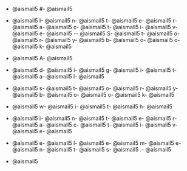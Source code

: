 - @aismail5
#- @aismail5
 - @aismail5
I- @aismail5
n- @aismail5
t- @aismail5
e- @aismail5
r- @aismail5
a- @aismail5
c- @aismail5
t- @aismail5
i- @aismail5
v- @aismail5
e- @aismail5
-- @aismail5
S- @aismail5
t- @aismail5
o- @aismail5
r- @aismail5
y- @aismail5
b- @aismail5
o- @aismail5
o- @aismail5
k- @aismail5

- @aismail5
A- @aismail5
 - @aismail5
d- @aismail5
i- @aismail5
g- @aismail5
i- @aismail5
t- @aismail5
a- @aismail5
l- @aismail5
 - @aismail5
s- @aismail5
t- @aismail5
o- @aismail5
r- @aismail5
y- @aismail5
b- @aismail5
o- @aismail5
o- @aismail5
k- @aismail5
 - @aismail5
w- @aismail5
i- @aismail5
t- @aismail5
h- @aismail5
 - @aismail5
i- @aismail5
n- @aismail5
t- @aismail5
e- @aismail5
r- @aismail5
a- @aismail5
c- @aismail5
t- @aismail5
i- @aismail5
v- @aismail5
e- @aismail5
 - @aismail5
e- @aismail5
l- @aismail5
e- @aismail5
m- @aismail5
e- @aismail5
n- @aismail5
t- @aismail5
s- @aismail5
.- @aismail5

- @aismail5
